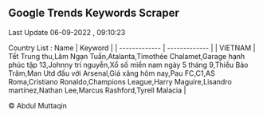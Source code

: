 

## Google Trends Keywords Scraper 
 
Last Update 06-09-2022 , 09:10:23

Country List :
 Name  | Keyword |
| ------------- | ------------- |
| VIETNAM | Tết Trung thu,Lâm Ngạn Tuấn,Atalanta,Timothée Chalamet,Garage hạnh phúc tập 13,Johnny trí nguyễn,Xổ số miền nam ngày 5 tháng 9,Thiều Bảo Trâm,Man Utd đấu với Arsenal,Giá xăng hôm nay,Pau FC,C1,AS Roma,Cristiano Ronaldo,Champions League,Harry Maguire,Lisandro martínez,Nathan Lee,Marcus Rashford,Tyrell Malacia |



© Abdul Muttaqin 

